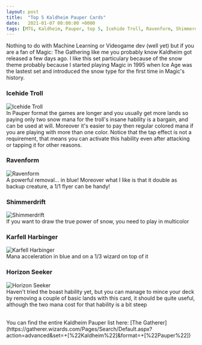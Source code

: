 ```yaml
---
layout: post
title:  "Top 5 Kaldheim Pauper Cards"
date:   2021-01-07 00:00:00 +0000
tags: [MTG, Kaldheim, Pauper, top 5, Icehide Troll, Ravenform, Shimmerdrift, Karfell Harbinger, Horizon Seeker]
---
```


Nothing to do with Machine Learning or Videogame dev (well yet) but if you are a fan of Magic: The Gathering like me you
probably know Kaldheim got released a few days ago. I like this set particulary because of the snow theme probably because I started playing Magic in 1995 when Ice Age was the lastest set and introduced the snow type for the first time in Magic's history.


### Icehide Troll
![Icehide Troll](https://gatherer.wizards.com/Handlers/Image.ashx?multiverseid=503790&type=card)
<br>
In Pauper format the games are longer and you usually get more lands so paying only two snow mana for the troll's insane hability is a bargain, and can be used at will. Moreover it's easier to pay then regular colored mana if you are playing with more than one color. Notice that the tap effect is not a requirement, that means you can activate this hability even after attacking or tapping it for other reasons.

### Ravenform
![Ravenform](https://gatherer.wizards.com/Handlers/Image.ashx?multiverseid=503680&type=card)
<br>
A powerful removal... in blue! Moreover what I like is that it double as backup creature, a 1/1 flyer can be handy!

### Shimmerdrift
![Shimmerdrift](https://gatherer.wizards.com/Handlers/Image.ashx?multiverseid=503887&type=card)
<br>
If you want to draw the true power of snow, you need to play in multicolor

### Karfell Harbinger
![Karfell Harbinger](https://gatherer.wizards.com/Handlers/Image.ashx?multiverseid=503673&type=card)
<br>
Mana acceleration in blue and on a 1/3 wizard on top of it

### Horizon Seeker
![Horizon Seeker](https://gatherer.wizards.com/Handlers/Image.ashx?multiverseid=503789&type=card)
<br>
Haven't tried the boast hability yet, but you can manage to mince your deck by removing a couple of basic lands with this card, it should be quite useful, although the two mana cost for that hability is a bit steep

<br>
You can find the entire Kaldheim Pauper list here:
[The Gatherer](https://gatherer.wizards.com/Pages/Search/Default.aspx?action=advanced&set=+[%22Kaldheim%22]&format=+[%22Pauper%22])